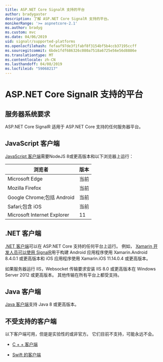 ```yaml
---
title: ASP.NET Core SignalR 支持的平台
author: bradygaster
description: 了解 ASP.NET Core SignalR 支持的平台。
monikerRange: '>= aspnetcore-2.1'
ms.author: bradyg
ms.custom: mvc
ms.date: 04/06/2019
uid: signalr/supported-platforms
ms.openlocfilehash: fefaaf97de3f1fabf8f3154bf5b4ccb37195ccff
ms.sourcegitcommit: 6bde1fdf686326c080a7518a6725e56e56d8886e
ms.translationtype: MT
ms.contentlocale: zh-CN
ms.lasthandoff: 04/08/2019
ms.locfileid: "59068217"
---
```

# <a name="aspnet-core-signalr-supported-platforms"></a>ASP.NET Core SignalR 支持的平台

## <a name="server-system-requirements"></a>服务器系统要求

ASP.NET Core SignalR 适用于 ASP.NET Core 支持的任何服务器平台。

## <a name="javascript-client"></a>JavaScript 客户端

[JavaScript 客户端](https://www.npmjs.com/package/@aspnet/signalr)需要NodeJS 8或更高版本和以下浏览器上运行：

| 浏览者                         | 版本 |
| ------------------------------- | ------- |
| Microsoft Edge                  | 当前 |
| Mozilla Firefox                 | 当前 |
| Google Chrome;包括 Android | 当前 |
| Safari;包含 iOS            | 当前 |
| Microsoft Internet Explorer     | 11      |
 
## <a name="net-client"></a>.NET 客户端

[.NET 客户端](https://www.nuget.org/packages/Microsoft.AspNetCore.SignalR/)可以在 ASP.NET Core 支持的任何平台上运行。 例如， [Xamarin 开发人员可以使用 SignalR](https://github.com/aspnet/Announcements/issues/305)用于构建 Android 应用程序使用 Xamarin.Android 8.4.0.1 或更高版本和 iOS 应用程序使用 Xamarin.iOS 11.14.0.4 或更高版本。

如果服务器运行 IIS，Websocket 传输要求安装 IIS 8.0 或更高版本在 Windows Server 2012 或更高版本。 其他传输在所有平台上都受支持。

## <a name="java-client"></a>Java 客户端

[Java 客户端](https://search.maven.org/artifact/com.microsoft.aspnet/signalr)支持 Java 8 或更高版本。

## <a name="unsupported-clients"></a>不受支持的客户端

以下客户端可用，但是是实验性的或非官方。 它们目前不支持，可能永远不会。

* [C + + 客户端](https://github.com/aspnet/SignalR/tree/master/clients/cpp)

* [Swift 的客户端](https://github.com/moozzyk/SignalR-Client-Swift)
